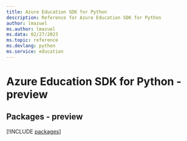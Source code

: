 ```yaml
---
title: Azure Education SDK for Python
description: Reference for Azure Education SDK for Python
author: lmazuel
ms.author: lmazuel
ms.data: 02/27/2023
ms.topic: reference
ms.devlang: python
ms.service: education
---
```

# Azure Education SDK for Python - preview
## Packages - preview
[!INCLUDE [packages](education-index.md)]